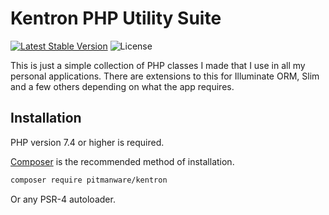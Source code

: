 # Kentron PHP Utility Suite

[![Latest Stable Version](https://img.shields.io/packagist/v/pitmanware/kentron.svg)](https://packagist.org/packages/pitmanware/kentron)
![License](https://img.shields.io/github/license/pitmanware/kentron)

This is just a simple collection of PHP classes I made that I use in all my personal applications. There are extensions to this for Illuminate ORM, Slim and a few others depending on what the app requires.

## Installation

PHP version 7.4 or higher is required.

[Composer](https://getcomposer.org) is the recommended method of installation.

```bash
composer require pitmanware/kentron
```

Or any PSR-4 autoloader.
